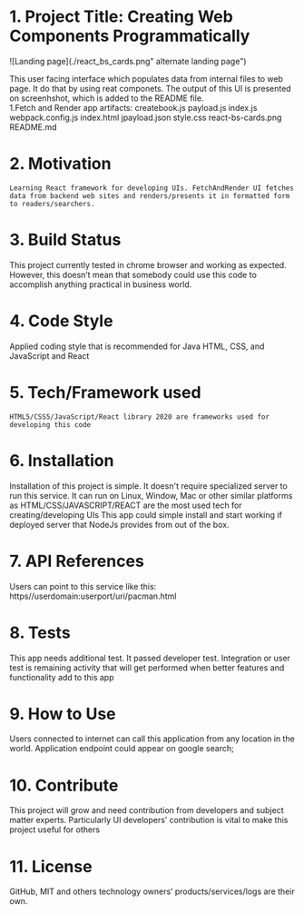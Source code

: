 # 1. Project Title: Creating Web Components Programmatically
![Landing page](./react_bs_cards.png" alternate landing page")


This user facing interface which populates data from internal files to web page. It do that by using reat componets. The output of this UI is presented on screenhshot, which is added to the README file.     
     1.Fetch and Render app artifacts:
         createbook.js
         payload.js
         index.js
         webpack.config.js
         index.html
         jpayload.json
         style.css
         react-bs-cards.png
         README.md
# 2. Motivation
    Learning React framework for developing UIs. FetchAndRender UI fetches data from backend web sites and renders/presents it in formatted form to readers/searchers.
# 3. Build Status
   This project currently tested in chrome browser and working as expected. However, this doesn’t mean that somebody could use this code to accomplish anything practical in business world. 
# 4. Code Style
   Applied coding style that is recommended for Java HTML, CSS, and JavaScript and React
# 5. Tech/Framework used
    HTML5/CSS5/JavaScript/React library 2020 are frameworks used for developing this code
# 6. Installation
   Installation of this project is simple. It doesn't require specialized server to run this service. It can run on Linux, Window, Mac or other similar platforms as HTML/CSS/JAVASCRIPT/REACT are the most used tech for creating/developing UIs
   This app could simple install and start working if deployed server that NodeJs provides from out of the box.
# 7. API References
  Users can point to this service like this: https//userdomain:userport/uri/pacman.html
# 8. Tests
  This app needs additional test. It passed developer test. Integration or user test is remaining activity that will get performed when better features and functionality add to this app
# 9. How to Use
  Users connected to internet can call this application from any location in the world. Application endpoint could appear on google search;
# 10. Contribute
  This project will grow and need contribution from developers and subject matter experts. Particularly UI developers’ contribution is vital to make this project useful for others
# 11. License
  GitHub, MIT and others technology owners’ products/services/logs are their own.
